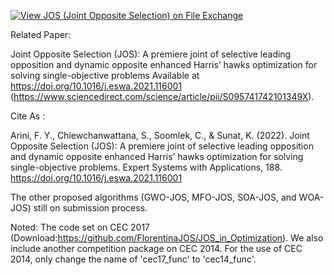 [![View JOS (Joint Opposite Selection) on File Exchange](https://www.mathworks.com/matlabcentral/images/matlab-file-exchange.svg)](https://www.mathworks.com/matlabcentral/fileexchange/104535-jos-joint-opposite-selection)

Related Paper:

Joint Opposite Selection (JOS): A premiere joint of selective leading opposition and dynamic opposite enhanced Harris’ hawks optimization for solving single-objective problems Available at https://doi.org/10.1016/j.eswa.2021.116001 (https://www.sciencedirect.com/science/article/pii/S095741742101349X).

Cite As :

Arini, F. Y., Chiewchanwattana, S., Soomlek, C., & Sunat, K. (2022). Joint Opposite Selection (JOS): A premiere joint of selective leading opposition and dynamic opposite enhanced Harris’ hawks optimization for solving single-objective problems. Expert Systems with Applications, 188. https://doi.org/10.1016/j.eswa.2021.116001

The other proposed algorithms (GWO-JOS, MFO-JOS, SOA-JOS, and WOA-JOS) still on submission process.

Noted: The code set on CEC 2017 (Download:https://github.com/FlorentinaJOS/JOS_in_Optimization). 
We also include another competition package on CEC 2014. For the use of CEC 2014, only change the name of 'cec17_func' to 'cec14_func'. 
